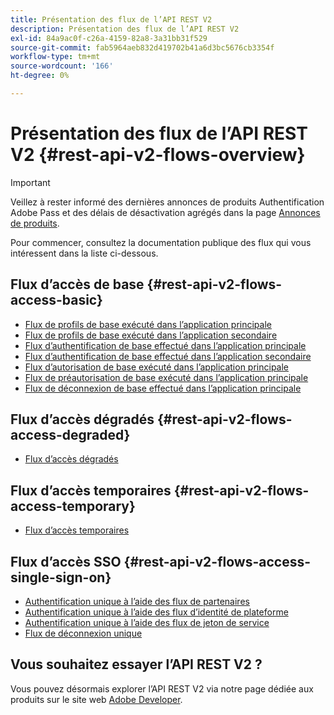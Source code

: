 ```yaml
---
title: Présentation des flux de l’API REST V2
description: Présentation des flux de l’API REST V2
exl-id: 84a9ac0f-c26a-4159-82a8-3a31bb31f529
source-git-commit: fab5964aeb832d419702b41a6d3bc5676cb3354f
workflow-type: tm+mt
source-wordcount: '166'
ht-degree: 0%

---
```


# Présentation des flux de l’API REST V2 {#rest-api-v2-flows-overview}

>[!IMPORTANT]
>
> Veillez à rester informé des dernières annonces de produits Authentification Adobe Pass et des délais de désactivation agrégés dans la page [Annonces de produits](/help/authentication/product-announcements.md).

Pour commencer, consultez la documentation publique des flux qui vous intéressent dans la liste ci-dessous.

## Flux d’accès de base {#rest-api-v2-flows-access-basic}

* [Flux de profils de base exécuté dans l’application principale](basic-access-flows/rest-api-v2-basic-profiles-primary-application-flow.md)
* [Flux de profils de base exécuté dans l’application secondaire](basic-access-flows/rest-api-v2-basic-profiles-secondary-application-flow.md)
* [Flux d’authentification de base effectué dans l’application principale](basic-access-flows/rest-api-v2-basic-authentication-primary-application-flow.md)
* [Flux d’authentification de base effectué dans l’application secondaire](basic-access-flows/rest-api-v2-basic-authentication-secondary-application-flow.md)
* [Flux d’autorisation de base exécuté dans l’application principale](basic-access-flows/rest-api-v2-basic-authorization-primary-application-flow.md)
* [Flux de préautorisation de base exécuté dans l’application principale](basic-access-flows/rest-api-v2-basic-preauthorization-primary-application-flow.md)
* [Flux de déconnexion de base effectué dans l’application principale](basic-access-flows/rest-api-v2-basic-logout-primary-application-flow.md)

## Flux d’accès dégradés {#rest-api-v2-flows-access-degraded}

* [Flux d’accès dégradés](degraded-access-flows/rest-api-v2-access-degraded-flows.md)

## Flux d’accès temporaires {#rest-api-v2-flows-access-temporary}

* [Flux d’accès temporaires](temporary-access-flows/rest-api-v2-access-temporary-flows.md)

## Flux d’accès SSO {#rest-api-v2-flows-access-single-sign-on}

* [Authentification unique à l’aide des flux de partenaires](single-sign-on-access-flows/rest-api-v2-single-sign-on-partner-flows.md)
* [Authentification unique à l’aide des flux d’identité de plateforme](single-sign-on-access-flows/rest-api-v2-single-sign-on-platform-identity-flows.md)
* [Authentification unique à l’aide des flux de jeton de service](single-sign-on-access-flows/rest-api-v2-single-sign-on-service-token-flows.md)
* [Flux de déconnexion unique](single-sign-on-access-flows/rest-api-v2-single-sign-on-logout-flow.md)

## Vous souhaitez essayer l’API REST V2 ?

Vous pouvez désormais explorer l’API REST V2 via notre page dédiée aux produits sur le site web [Adobe Developer](https://developer.adobe.com/adobe-pass/).
